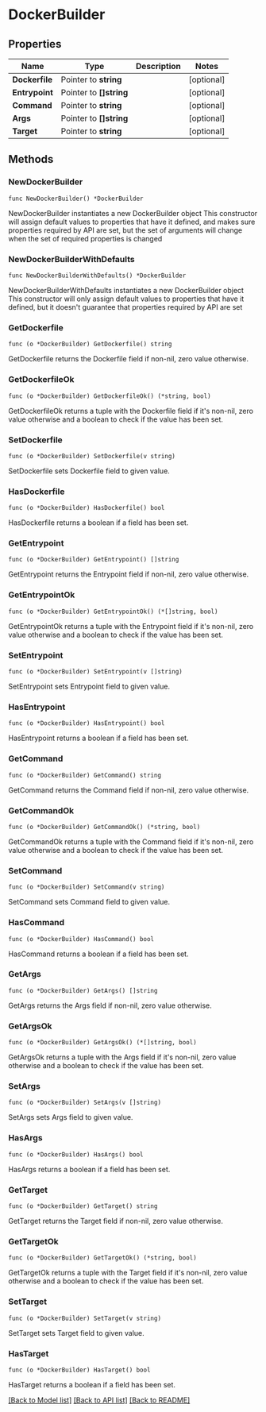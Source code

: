 # DockerBuilder

## Properties

Name | Type | Description | Notes
------------ | ------------- | ------------- | -------------
**Dockerfile** | Pointer to **string** |  | [optional] 
**Entrypoint** | Pointer to **[]string** |  | [optional] 
**Command** | Pointer to **string** |  | [optional] 
**Args** | Pointer to **[]string** |  | [optional] 
**Target** | Pointer to **string** |  | [optional] 

## Methods

### NewDockerBuilder

`func NewDockerBuilder() *DockerBuilder`

NewDockerBuilder instantiates a new DockerBuilder object
This constructor will assign default values to properties that have it defined,
and makes sure properties required by API are set, but the set of arguments
will change when the set of required properties is changed

### NewDockerBuilderWithDefaults

`func NewDockerBuilderWithDefaults() *DockerBuilder`

NewDockerBuilderWithDefaults instantiates a new DockerBuilder object
This constructor will only assign default values to properties that have it defined,
but it doesn't guarantee that properties required by API are set

### GetDockerfile

`func (o *DockerBuilder) GetDockerfile() string`

GetDockerfile returns the Dockerfile field if non-nil, zero value otherwise.

### GetDockerfileOk

`func (o *DockerBuilder) GetDockerfileOk() (*string, bool)`

GetDockerfileOk returns a tuple with the Dockerfile field if it's non-nil, zero value otherwise
and a boolean to check if the value has been set.

### SetDockerfile

`func (o *DockerBuilder) SetDockerfile(v string)`

SetDockerfile sets Dockerfile field to given value.

### HasDockerfile

`func (o *DockerBuilder) HasDockerfile() bool`

HasDockerfile returns a boolean if a field has been set.

### GetEntrypoint

`func (o *DockerBuilder) GetEntrypoint() []string`

GetEntrypoint returns the Entrypoint field if non-nil, zero value otherwise.

### GetEntrypointOk

`func (o *DockerBuilder) GetEntrypointOk() (*[]string, bool)`

GetEntrypointOk returns a tuple with the Entrypoint field if it's non-nil, zero value otherwise
and a boolean to check if the value has been set.

### SetEntrypoint

`func (o *DockerBuilder) SetEntrypoint(v []string)`

SetEntrypoint sets Entrypoint field to given value.

### HasEntrypoint

`func (o *DockerBuilder) HasEntrypoint() bool`

HasEntrypoint returns a boolean if a field has been set.

### GetCommand

`func (o *DockerBuilder) GetCommand() string`

GetCommand returns the Command field if non-nil, zero value otherwise.

### GetCommandOk

`func (o *DockerBuilder) GetCommandOk() (*string, bool)`

GetCommandOk returns a tuple with the Command field if it's non-nil, zero value otherwise
and a boolean to check if the value has been set.

### SetCommand

`func (o *DockerBuilder) SetCommand(v string)`

SetCommand sets Command field to given value.

### HasCommand

`func (o *DockerBuilder) HasCommand() bool`

HasCommand returns a boolean if a field has been set.

### GetArgs

`func (o *DockerBuilder) GetArgs() []string`

GetArgs returns the Args field if non-nil, zero value otherwise.

### GetArgsOk

`func (o *DockerBuilder) GetArgsOk() (*[]string, bool)`

GetArgsOk returns a tuple with the Args field if it's non-nil, zero value otherwise
and a boolean to check if the value has been set.

### SetArgs

`func (o *DockerBuilder) SetArgs(v []string)`

SetArgs sets Args field to given value.

### HasArgs

`func (o *DockerBuilder) HasArgs() bool`

HasArgs returns a boolean if a field has been set.

### GetTarget

`func (o *DockerBuilder) GetTarget() string`

GetTarget returns the Target field if non-nil, zero value otherwise.

### GetTargetOk

`func (o *DockerBuilder) GetTargetOk() (*string, bool)`

GetTargetOk returns a tuple with the Target field if it's non-nil, zero value otherwise
and a boolean to check if the value has been set.

### SetTarget

`func (o *DockerBuilder) SetTarget(v string)`

SetTarget sets Target field to given value.

### HasTarget

`func (o *DockerBuilder) HasTarget() bool`

HasTarget returns a boolean if a field has been set.


[[Back to Model list]](../README.md#documentation-for-models) [[Back to API list]](../README.md#documentation-for-api-endpoints) [[Back to README]](../README.md)



